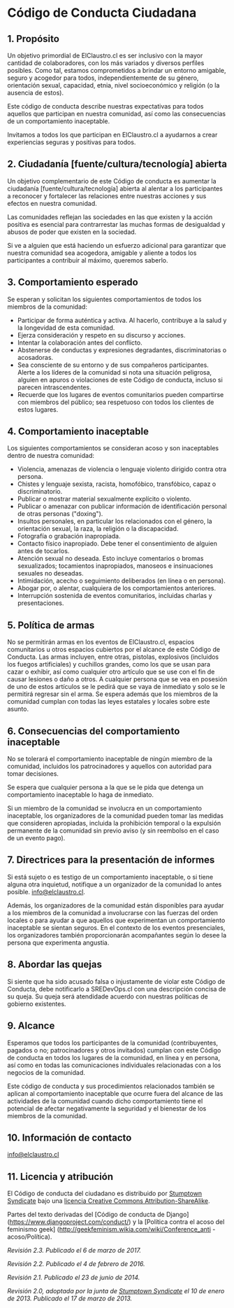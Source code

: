 # Código de Conducta Ciudadana

## 1. Propósito

Un objetivo primordial de ElClaustro.cl es ser inclusivo con la mayor cantidad de colaboradores, con los más variados y diversos perfiles posibles. Como tal, estamos comprometidos a brindar un entorno amigable, seguro y acogedor para todos, independientemente de su género, orientación sexual, capacidad, etnia, nivel socioeconómico y religión (o la ausencia de estos).

Este código de conducta describe nuestras expectativas para todos aquellos que participan en nuestra comunidad, así como las consecuencias de un comportamiento inaceptable.

Invitamos a todos los que participan en ElClaustro.cl a ayudarnos a crear experiencias seguras y positivas para todos.

## 2. Ciudadanía [fuente/cultura/tecnología] abierta

Un objetivo complementario de este Código de conducta es aumentar la ciudadanía [fuente/cultura/tecnología] abierta al alentar a los participantes a reconocer y fortalecer las relaciones entre nuestras acciones y sus efectos en nuestra comunidad.

Las comunidades reflejan las sociedades en las que existen y la acción positiva es esencial para contrarrestar las muchas formas de desigualdad y abusos de poder que existen en la sociedad.

Si ve a alguien que está haciendo un esfuerzo adicional para garantizar que nuestra comunidad sea acogedora, amigable y aliente a todos los participantes a contribuir al máximo, queremos saberlo.

## 3. Comportamiento esperado

Se esperan y solicitan los siguientes comportamientos de todos los miembros de la comunidad:

  * Participar de forma auténtica y activa. Al hacerlo, contribuye a la salud y la longevidad de esta comunidad.
  * Ejerza consideración y respeto en su discurso y acciones.
  * Intentar la colaboración antes del conflicto.
  * Abstenerse de conductas y expresiones degradantes, discriminatorias o acosadoras.
  * Sea consciente de su entorno y de sus compañeros participantes. Alerte a los líderes de la comunidad si nota una situación peligrosa, alguien en apuros o violaciones de este Código de conducta, incluso si parecen intrascendentes.
  * Recuerde que los lugares de eventos comunitarios pueden compartirse con miembros del público; sea respetuoso con todos los clientes de estos lugares.

## 4. Comportamiento inaceptable

Los siguientes comportamientos se consideran acoso y son inaceptables dentro de nuestra comunidad:

  * Violencia, amenazas de violencia o lenguaje violento dirigido contra otra persona.
  * Chistes y lenguaje sexista, racista, homofóbico, transfóbico, capaz o discriminatorio.
  * Publicar o mostrar material sexualmente explícito o violento.
  * Publicar o amenazar con publicar información de identificación personal de otras personas ("doxing").
  * Insultos personales, en particular los relacionados con el género, la orientación sexual, la raza, la religión o la discapacidad.
  * Fotografía o grabación inapropiada.
  * Contacto físico inapropiado. Debe tener el consentimiento de alguien antes de tocarlos.
  * Atención sexual no deseada. Esto incluye comentarios o bromas sexualizados; tocamientos inapropiados, manoseos e insinuaciones sexuales no deseadas.
  * Intimidación, acecho o seguimiento deliberados (en línea o en persona).
  * Abogar por, o alentar, cualquiera de los comportamientos anteriores.
  * Interrupción sostenida de eventos comunitarios, incluidas charlas y presentaciones.

## 5. Política de armas

No se permitirán armas en los eventos de ElClaustro.cl, espacios comunitarios u otros espacios cubiertos por el alcance de este Código de Conducta. Las armas incluyen, entre otras, pistolas, explosivos (incluidos los fuegos artificiales) y cuchillos grandes, como los que se usan para cazar o exhibir, así como cualquier otro artículo que se use con el fin de causar lesiones o daño a otros. A cualquier persona que se vea en posesión de uno de estos artículos se le pedirá que se vaya de inmediato y solo se le permitirá regresar sin el arma. Se espera además que los miembros de la comunidad cumplan con todas las leyes estatales y locales sobre este asunto.

## 6. Consecuencias del comportamiento inaceptable

No se tolerará el comportamiento inaceptable de ningún miembro de la comunidad, incluidos los patrocinadores y aquellos con autoridad para tomar decisiones.

Se espera que cualquier persona a la que se le pida que detenga un comportamiento inaceptable lo haga de inmediato.

Si un miembro de la comunidad se involucra en un comportamiento inaceptable, los organizadores de la comunidad pueden tomar las medidas que consideren apropiadas, incluida la prohibición temporal o la expulsión permanente de la comunidad sin previo aviso (y sin reembolso en el caso de un evento pago).

## 7. Directrices para la presentación de informes

Si está sujeto o es testigo de un comportamiento inaceptable, o si tiene alguna otra inquietud, notifique a un organizador de la comunidad lo antes posible. info@elclaustro.cl.



Además, los organizadores de la comunidad están disponibles para ayudar a los miembros de la comunidad a involucrarse con las fuerzas del orden locales o para ayudar a que aquellos que experimentan un comportamiento inaceptable se sientan seguros. En el contexto de los eventos presenciales, los organizadores también proporcionarán acompañantes según lo desee la persona que experimenta angustia.

## 8. Abordar las quejas

Si siente que ha sido acusado falsa o injustamente de violar este Código de Conducta, debe notificarlo a SREDevOps.cl con una descripción concisa de su queja. Su queja será atendidade acuerdo con nuestras políticas de gobierno existentes.



## 9. Alcance

Esperamos que todos los participantes de la comunidad (contribuyentes, pagados o no; patrocinadores y otros invitados) cumplan con este Código de conducta en todos los lugares de la comunidad, en línea y en persona, así como en todas las comunicaciones individuales relacionadas con a los negocios de la comunidad.

Este código de conducta y sus procedimientos relacionados también se aplican al comportamiento inaceptable que ocurre fuera del alcance de las actividades de la comunidad cuando dicho comportamiento tiene el potencial de afectar negativamente la seguridad y el bienestar de los miembros de la comunidad.

## 10. Información de contacto

info@elclaustro.cl

## 11. Licencia y atribución

El Código de conducta del ciudadano es distribuido por [Stumptown Syndicate](http://stumptownsyndicate.org) bajo una [licencia Creative Commons Attribution-ShareAlike](http://creativecommons.org/licenses/by-sa/3.0/).

Partes del texto derivadas del [Código de conducta de Django] (https://www.djangoproject.com/conduct/) y la [Política contra el acoso del feminismo geek] (http://geekfeminism.wikia.com/wiki/Conference_anti -acoso/Política).

_Revisión 2.3. Publicado el 6 de marzo de 2017._

_Revisión 2.2. Publicado el 4 de febrero de 2016._

_Revisión 2.1. Publicado el 23 de junio de 2014._

_Revisión 2.0, adoptada por la junta de [Stumptown Syndicate](http://stumptownsyndicate.org) el 10 de enero de 2013. Publicado el 17 de marzo de 2013._
